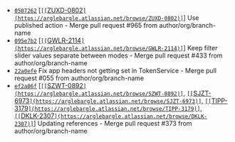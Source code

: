 * [`0507262`](http://github.com/arglebargle/commit/05072624d24265aedad3608a245b22db24432d95) [[`[[`ZUXD-0802`](https://arglebargle.atlassian.net/browse/ZUXD-0802)]`](https://arglebargle.atlassian.net/browse/[[`ZUXD-0802`](https://arglebargle.atlassian.net/browse/ZUXD-0802)])] Use published action - Merge pull request #965 from author/org/branch-name
* [`095e7b2`](http://github.com/arglebargle/commit/095e7b2b6c0811e759cb502c1ca9c844cb9113bf) [[`[[`GWLR-2114`](https://arglebargle.atlassian.net/browse/GWLR-2114)]`](https://arglebargle.atlassian.net/browse/[[`GWLR-2114`](https://arglebargle.atlassian.net/browse/GWLR-2114)])] Keep filter slider values separate between modes - Merge pull request #433 from author/org/branch-name
* [`22a0efe`](http://github.com/arglebargle/commit/22a0efe35fb766848d2d36e505be11d5b7e834b8) Fix app headers not getting set in TokenService - Merge pull request #055 from author/org/branch-name
* [`ef2a06f`](http://github.com/arglebargle/commit/ef2a06f3d909a4c144f1ca40e3142b487c3a6251) [[`[[`SZWT-0892`](https://arglebargle.atlassian.net/browse/SZWT-0892)]`](https://arglebargle.atlassian.net/browse/[[`SZWT-0892`](https://arglebargle.atlassian.net/browse/SZWT-0892)]), [`[[`SJZT-6973`](https://arglebargle.atlassian.net/browse/SJZT-6973)]`](https://arglebargle.atlassian.net/browse/[[`SJZT-6973`](https://arglebargle.atlassian.net/browse/SJZT-6973)]), [`[[`TIPP-3179`](https://arglebargle.atlassian.net/browse/TIPP-3179)]`](https://arglebargle.atlassian.net/browse/[[`TIPP-3179`](https://arglebargle.atlassian.net/browse/TIPP-3179)]), [`[[`DKLK-2307`](https://arglebargle.atlassian.net/browse/DKLK-2307)]`](https://arglebargle.atlassian.net/browse/[[`DKLK-2307`](https://arglebargle.atlassian.net/browse/DKLK-2307)])] Updating references - Merge pull request #373 from author/org/branch-name